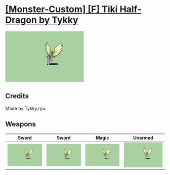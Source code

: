 # [\[Monster-Custom\] \[F\] Tiki Half-Dragon by Tykky](./)
 

<img src="./1.%20Sword%20(Flashy%20crit)/Sword_000.png" alt="[Monster-Custom] [F] Tiki Half-Dragon by Tykky standing" />

## Credits

Made by Tykky.ryu.

## Weapons
 

|Sword |Sword |Magic |Unarmed |
|  :---: | :---: | :---: | :---: |
| <img alt="Sword animation" src="./1.%20Sword%20(Flashy%20crit)/Sword.gif" /> | <img alt="Sword animation" src="./1.%20Sword%20(Normal%20Crit)/Sword.gif" /> | <img alt="Magic animation" src="./6.%20Magic/Magic.gif" /> | <img alt="Unarmed animation" src="./8.%20Unarmed/Unarmed.gif" /> |
